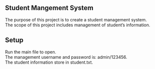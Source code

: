 ## Student Mangement System

The purpose of this project is to create a student management system.\
The scope of this project includes management of student’s information.


## Setup
Run the main file to open.\
The management username and password is: admin/123456.\
The student information store in student.txt.

